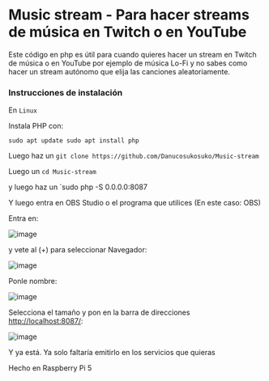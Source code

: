 # Music stream - Para hacer streams de música en Twitch o en YouTube

Este código en php es útil para cuando quieres hacer un stream en Twitch de música o en YouTube por ejemplo de música Lo-Fi y no sabes como hacer un stream autónomo que elija las canciones aleatoriamente.

### Instrucciones de instalación

En `Linux`

Instala PHP con:

`sudo apt update
sudo apt install php
`

Luego haz un `git clone https://github.com/Danucosukosuko/Music-stream`

Luego un `cd Music-stream`

y luego haz un `sudo php -S 0.0.0.0:8087

Y luego entra en OBS Studio o el programa que utilices (En este caso: OBS)

Entra en:

![image](https://github.com/user-attachments/assets/889ecfb3-af5d-4256-8cc9-fe38895796a8)

y vete al (+) para seleccionar Navegador:

![image](https://github.com/user-attachments/assets/a1bae089-38c0-4060-a563-b9ec9c039d6b)

Ponle nombre:

![image](https://github.com/user-attachments/assets/24952a5e-e71b-42f7-92dd-fb072e2353b8)

Selecciona el tamaño y pon en la barra de direcciones [http://localhost:8087/](http://localhost:8087/):

![image](https://github.com/user-attachments/assets/dce13a6d-1c60-41b2-98ad-4b5e00b3e489)

Y ya está. Ya solo faltaría emitirlo en los servicios que quieras


Hecho en Raspberry Pi 5
